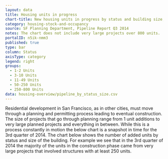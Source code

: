 ```yaml
---
layout: data
title: Housing units in progress
chart-title: New housing units in progress by status and building size, 2014 Q3
category: housing-stock-and-occupancy
source: SF Planning Department, Pipeline Report Q3 2014
notes: The chart does not include very large projects over 800 units.
portalID: n5ik-nmm3
published: true
type: bar
column: Status
axisType: category
legend: right
groups:
  - 1-2 Units
  - 3-10 Units
  - 11-49 Units
  - 50-250 Units
  - 250-800 Units
data: housing-overview/pipeline_by_status_size.csv
---
```

Residential development in San Francisco, as in other cities, must move through a planning and permitting process leading to eventual construction.  The size of projects that go through planning range from 1 unit additions to very large planned projects and everything in between. While this is a process constantly in motion the below chart is a snapshot in time for the 3rd quarter of 2014.  The chart below shows the number of added units by status and size of the building.  For example we see that in the 3rd quarter of 2014 the majority of the units in the construction phase came from very large projects that involved structures with at least 250 units. 
